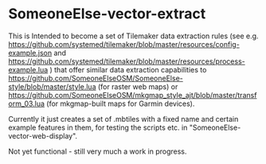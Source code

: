 # SomeoneElse-vector-extract

This is Intended to become a set of Tilemaker data extraction rules (see e.g. https://github.com/systemed/tilemaker/blob/master/resources/config-example.json and https://github.com/systemed/tilemaker/blob/master/resources/process-example.lua ) that offer similar data extraction capabilities to https://github.com/SomeoneElseOSM/SomeoneElse-style/blob/master/style.lua (for raster web maps) or https://github.com/SomeoneElseOSM/mkgmap_style_ajt/blob/master/transform_03.lua (for mkgmap-built maps for Garmin devices).

Currently it just creates a set of .mbtiles with a fixed name and certain example features in them, for testing the scripts etc. in "SomeoneElse-vector-web-display".

Not yet functional - still very much a work in progress.

